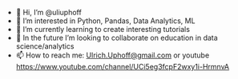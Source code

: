 - 👋 Hi, I’m @uliuphoff
- 👀 I’m interested in Python, Pandas, Data Analytics, ML
- 🌱 I’m currently learning to create interesting tutorials
- 💞️ In the future I’m looking to collaborate on education in data science/analytics
- 📫 How to reach me: Ulrich.Uphoff@gmail.com or youtube https://www.youtube.com/channel/UCi5eg3fcpF2wxy1i-HrmnvA

<!---
uliuphoff/uliuphoff is a ✨ special ✨ repository because its `README.md` (this file) appears on your GitHub profile.
You can click the Preview link to take a look at your changes.
--->
